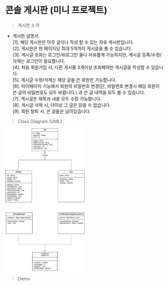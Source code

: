 # 콘솔 게시판 (미니 프로젝트)

> 게시판 소개

* 게시판 설명서<br>
  [1]. 해당 게시판은 아무 글이나 작성 할 수 있는 자유 게시판입니다.<br>
  [2]. 게시판은 한 페이지당 최대 5개까지 게시글을 볼 수 있습니다.<br>
  [3]. 게시글 조회는 로그인/비로그인 둘다 자유롭게 가능하지만, 게시글 등록/수정/삭제는 로그인이 필요합니다.<br>
  [4]. 처음 회원가입 시, 다른 게시물 3개이상 조회해야만 게시글을 작성할 수 있습니다.<br>
  [5]. 게시글 수정/삭제는 해당 글을 쓴 회원만 가능합니다.<br>
  [6]. 마이페이지 기능에서 회원의 비밀번호 변경(단, 비밀번호 변경시 해당 회원이 쓴 글의 비밀번호도 모두 바뀝니다.) 과 쓴 글 내역을 모두 볼 수 있습니다.<br>
  [7]. 게시글은 제목과 내용 모두 수정 가능합니다.<br>
  [8]. 게시글 삭제 시, 더이상 그 글은 읽을 수 없습니다.<br>
  [9]. 회원 탈퇴 시, 쓴 글들은 남아있습니다.<br>
  
> Class Diagram (UML) <br>
<img width="50%" src="https://github.com/iconew123/board/blob/master/images/%EC%BD%98%EC%86%94%20%EA%B2%8C%EC%8B%9C%ED%8C%90.jpg"/>

> Demo <br>
<img width="25%" src=""/>
